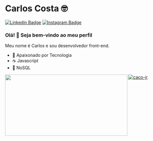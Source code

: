 # Carlos Costa :nerd_face:

[![Linkedin Badge](https://img.shields.io/badge/-LinkedIn-blue?style=flat-square&logo=Linkedin&logoColor=white)](https://www.linkedin.com/in/carlos-costa-jr/)
[![Instagram Badge](https://img.shields.io/badge/-Instagram-C13584?style=flat-square&labelColor=C13584&logo=instagram&logoColor=white)](https://www.instagram.com/cacojr_/)

### Olá! :wave: Seja bem-vindo ao meu perfil

Meu nome é Carlos e sou desenvolvedor front-end.

- :blue_heart: Apaixonado por Tecnologia
- :coffee: Javascript
- :green_heart: NoSQL

<div>
    <a href="https://github.com/caco-jr?tab=repositories">
      <img align="left" src="https://github-readme-stats.vercel.app/api/top-langs/?username=caco-jr&layout=compact" width="400" height="200"/>
    </a>
    <a href="https://github.com/caco-jr?tab=repositories">
      <img align="center" src="https://github-readme-stats.vercel.app/api?username=caco-jr&show_icons=true&count_private=true" alt="caco-jr" />
    </a>
</div>

<!--
**caco-jr/caco-jr** is a ✨ _special_ ✨ repository because its `README.md` (this file) appears on your GitHub profile.

Here are some ideas to get you started:

- 🔭 I’m currently working on ...
- 🌱 I’m currently learning ...
- 👯 I’m looking to collaborate on ...
- 🤔 I’m looking for help with ...
- 💬 Ask me about ...
- 📫 How to reach me: ...
- 😄 Pronouns: ...
- ⚡ Fun fact: ...
-->
